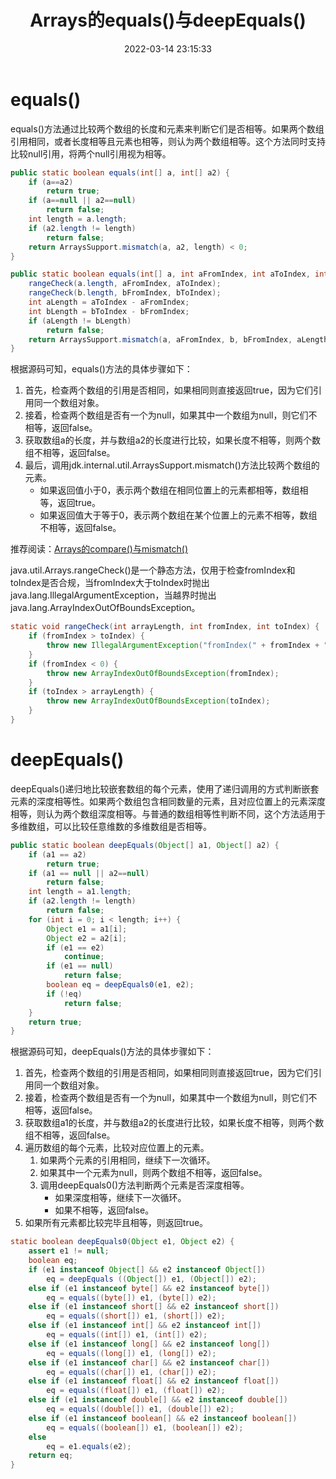 ﻿---
title: Arrays的equals()与deepEquals()
date: 2022-03-14 23:15:33
summary: 本文分享java.util.Arrays的equals()与deepEquals()。
tags:
- Java
categories:
- Java
---

# equals()

equals()方法通过比较两个数组的长度和元素来判断它们是否相等。如果两个数组引用相同，或者长度相等且元素也相等，则认为两个数组相等。这个方法同时支持比较null引用，将两个null引用视为相等。

```java
public static boolean equals(int[] a, int[] a2) {
    if (a==a2)
        return true;
    if (a==null || a2==null)
        return false;
    int length = a.length;
    if (a2.length != length)
        return false;
    return ArraysSupport.mismatch(a, a2, length) < 0;
}
```

```java
public static boolean equals(int[] a, int aFromIndex, int aToIndex, int[] b, int bFromIndex, int bToIndex) {
    rangeCheck(a.length, aFromIndex, aToIndex);
    rangeCheck(b.length, bFromIndex, bToIndex);
    int aLength = aToIndex - aFromIndex;
    int bLength = bToIndex - bFromIndex;
    if (aLength != bLength)
        return false;
    return ArraysSupport.mismatch(a, aFromIndex, b, bFromIndex, aLength) < 0;
}
```

根据源码可知，equals()方法的具体步骤如下：
1. 首先，检查两个数组的引用是否相同，如果相同则直接返回true，因为它们引用同一个数组对象。
2. 接着，检查两个数组是否有一个为null，如果其中一个数组为null，则它们不相等，返回false。
3. 获取数组a的长度，并与数组a2的长度进行比较，如果长度不相等，则两个数组不相等，返回false。
4. 最后，调用jdk.internal.util.ArraysSupport.mismatch()方法比较两个数组的元素。
    - 如果返回值小于0，表示两个数组在相同位置上的元素都相等，数组相等，返回true。
    - 如果返回值大于等于0，表示两个数组在某个位置上的元素不相等，数组不相等，返回false。

推荐阅读：[Arrays的compare()与mismatch()](https://blankspace.blog.csdn.net/article/details/130468210)

java.util.Arrays.rangeCheck()是一个静态方法，仅用于检查fromIndex和toIndex是否合规，当fromIndex大于toIndex时抛出java.lang.IllegalArgumentException，当越界时抛出java.lang.ArrayIndexOutOfBoundsException。

```java
static void rangeCheck(int arrayLength, int fromIndex, int toIndex) {
    if (fromIndex > toIndex) {
        throw new IllegalArgumentException("fromIndex(" + fromIndex + ") > toIndex(" + toIndex + ")");
    }
    if (fromIndex < 0) {
        throw new ArrayIndexOutOfBoundsException(fromIndex);
    }
    if (toIndex > arrayLength) {
        throw new ArrayIndexOutOfBoundsException(toIndex);
    }
}
```

# deepEquals()

deepEquals()递归地比较嵌套数组的每个元素，使用了递归调用的方式判断嵌套元素的深度相等性。如果两个数组包含相同数量的元素，且对应位置上的元素深度相等，则认为两个数组深度相等。与普通的数组相等性判断不同，这个方法适用于多维数组，可以比较任意维数的多维数组是否相等。

```java
public static boolean deepEquals(Object[] a1, Object[] a2) {
    if (a1 == a2)
        return true;
    if (a1 == null || a2==null)
        return false;
    int length = a1.length;
    if (a2.length != length)
        return false;
    for (int i = 0; i < length; i++) {
        Object e1 = a1[i];
        Object e2 = a2[i];
        if (e1 == e2)
            continue;
        if (e1 == null)
            return false;
        boolean eq = deepEquals0(e1, e2);
        if (!eq)
            return false;
    }
    return true;
}
```

根据源码可知，deepEquals()方法的具体步骤如下：
1. 首先，检查两个数组的引用是否相同，如果相同则直接返回true，因为它们引用同一个数组对象。
2. 接着，检查两个数组是否有一个为null，如果其中一个数组为null，则它们不相等，返回false。
3. 获取数组a1的长度，并与数组a2的长度进行比较，如果长度不相等，则两个数组不相等，返回false。
4. 遍历数组的每个元素，比较对应位置上的元素。
    1. 如果两个元素的引用相同，继续下一次循环。
    2. 如果其中一个元素为null，则两个数组不相等，返回false。
    3. 调用deepEquals0()方法判断两个元素是否深度相等。
        - 如果深度相等，继续下一次循环。
        - 如果不相等，返回false。
5. 如果所有元素都比较完毕且相等，则返回true。

```java
static boolean deepEquals0(Object e1, Object e2) {
    assert e1 != null;
    boolean eq;
    if (e1 instanceof Object[] && e2 instanceof Object[])
        eq = deepEquals ((Object[]) e1, (Object[]) e2);
    else if (e1 instanceof byte[] && e2 instanceof byte[])
        eq = equals((byte[]) e1, (byte[]) e2);
    else if (e1 instanceof short[] && e2 instanceof short[])
        eq = equals((short[]) e1, (short[]) e2);
    else if (e1 instanceof int[] && e2 instanceof int[])
        eq = equals((int[]) e1, (int[]) e2);
    else if (e1 instanceof long[] && e2 instanceof long[])
        eq = equals((long[]) e1, (long[]) e2);
    else if (e1 instanceof char[] && e2 instanceof char[])
        eq = equals((char[]) e1, (char[]) e2);
    else if (e1 instanceof float[] && e2 instanceof float[])
        eq = equals((float[]) e1, (float[]) e2);
    else if (e1 instanceof double[] && e2 instanceof double[])
        eq = equals((double[]) e1, (double[]) e2);
    else if (e1 instanceof boolean[] && e2 instanceof boolean[])
        eq = equals((boolean[]) e1, (boolean[]) e2);
    else
        eq = e1.equals(e2);
    return eq;
}
```
